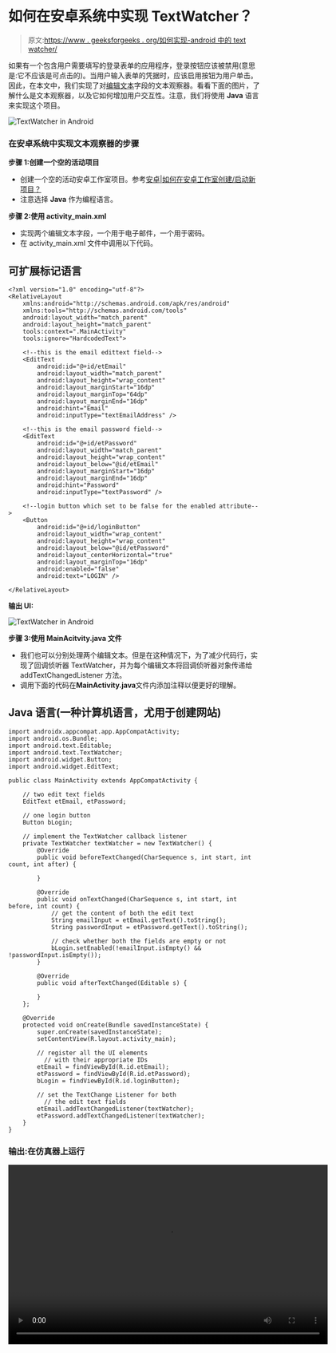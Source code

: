 # 如何在安卓系统中实现 TextWatcher？

> 原文:[https://www . geeksforgeeks . org/如何实现-android 中的 text watcher/](https://www.geeksforgeeks.org/how-to-implement-textwatcher-in-android/)

如果有一个包含用户需要填写的登录表单的应用程序，登录按钮应该被禁用(意思是:它不应该是可点击的)。当用户输入表单的凭据时，应该启用按钮为用户单击。因此，在本文中，我们实现了对[编辑文本](https://www.geeksforgeeks.org/edittext-widget-in-android-using-java-with-examples/)字段的文本观察器。看看下面的图片，了解什么是文本观察器，以及它如何增加用户交互性。注意，我们将使用 **Java** 语言来实现这个项目。

![TextWatcher in Android](img/7b9a47a999d4410bfab9c651f8d62a6f.png)

### **在安卓系统中实现文本观察器的步骤**

**步骤 1:创建一个空的活动项目**

*   创建一个空的活动安卓工作室项目。参考[安卓|如何在安卓工作室创建/启动新项目？](https://www.geeksforgeeks.org/android-how-to-create-start-a-new-project-in-android-studio/)
*   注意选择 **Java** 作为编程语言。

**步骤 2:使用 activity_main.xml**

*   实现两个编辑文本字段，一个用于电子邮件，一个用于密码。
*   在 activity_main.xml 文件中调用以下代码。

## 可扩展标记语言

```
<?xml version="1.0" encoding="utf-8"?>
<RelativeLayout 
    xmlns:android="http://schemas.android.com/apk/res/android"
    xmlns:tools="http://schemas.android.com/tools"
    android:layout_width="match_parent"
    android:layout_height="match_parent"
    tools:context=".MainActivity"
    tools:ignore="HardcodedText">

    <!--this is the email edittext field-->
    <EditText
        android:id="@+id/etEmail"
        android:layout_width="match_parent"
        android:layout_height="wrap_content"
        android:layout_marginStart="16dp"
        android:layout_marginTop="64dp"
        android:layout_marginEnd="16dp"
        android:hint="Email"
        android:inputType="textEmailAddress" />

    <!--this is the email password field-->
    <EditText
        android:id="@+id/etPassword"
        android:layout_width="match_parent"
        android:layout_height="wrap_content"
        android:layout_below="@id/etEmail"
        android:layout_marginStart="16dp"
        android:layout_marginEnd="16dp"
        android:hint="Password"
        android:inputType="textPassword" />

    <!--login button which set to be false for the enabled attribute-->
    <Button
        android:id="@+id/loginButton"
        android:layout_width="wrap_content"
        android:layout_height="wrap_content"
        android:layout_below="@id/etPassword"
        android:layout_centerHorizontal="true"
        android:layout_marginTop="16dp"
        android:enabled="false"
        android:text="LOGIN" />

</RelativeLayout>
```

**输出 UI:**

![TextWatcher in Android](img/7be9dee3d5d23148a25df0d18852d2a6.png)

**步骤 3:使用 MainAcitvity.java 文件**

*   我们也可以分别处理两个编辑文本。但是在这种情况下，为了减少代码行，实现了回调侦听器 TextWatcher，并为每个编辑文本将回调侦听器对象传递给 addTextChangedListener 方法。
*   调用下面的代码在**MainActivity.java**文件内添加注释以便更好的理解。

## Java 语言(一种计算机语言，尤用于创建网站)

```
import androidx.appcompat.app.AppCompatActivity;
import android.os.Bundle;
import android.text.Editable;
import android.text.TextWatcher;
import android.widget.Button;
import android.widget.EditText;

public class MainActivity extends AppCompatActivity {

    // two edit text fields
    EditText etEmail, etPassword;

    // one login button
    Button bLogin;

    // implement the TextWatcher callback listener
    private TextWatcher textWatcher = new TextWatcher() {
        @Override
        public void beforeTextChanged(CharSequence s, int start, int count, int after) {

        }

        @Override
        public void onTextChanged(CharSequence s, int start, int before, int count) {
            // get the content of both the edit text
            String emailInput = etEmail.getText().toString();
            String passwordInput = etPassword.getText().toString();

            // check whether both the fields are empty or not
            bLogin.setEnabled(!emailInput.isEmpty() && !passwordInput.isEmpty());
        }

        @Override
        public void afterTextChanged(Editable s) {

        }
    };

    @Override
    protected void onCreate(Bundle savedInstanceState) {
        super.onCreate(savedInstanceState);
        setContentView(R.layout.activity_main);

        // register all the UI elements 
          // with their appropriate IDs
        etEmail = findViewById(R.id.etEmail);
        etPassword = findViewById(R.id.etPassword);
        bLogin = findViewById(R.id.loginButton);

        // set the TextChange Listener for both 
          // the edit text fields
        etEmail.addTextChangedListener(textWatcher);
        etPassword.addTextChangedListener(textWatcher);
    }
}
```

### **输出:在仿真器上运行**

<video class="wp-video-shortcode" id="video-515967-1" width="640" height="360" preload="metadata" controls=""><source type="video/mp4" src="https://media.geeksforgeeks.org/wp-content/uploads/20201119225726/Untitled-Project.mp4?_=1">[https://media.geeksforgeeks.org/wp-content/uploads/20201119225726/Untitled-Project.mp4](https://media.geeksforgeeks.org/wp-content/uploads/20201119225726/Untitled-Project.mp4)</video>